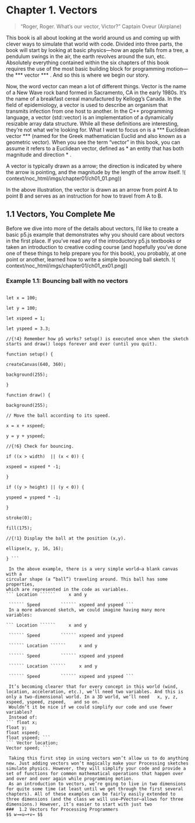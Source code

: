 #  Chapter 1. Vectors 
> “Roger, Roger. What’s our vector, Victor?”
Captain Oveur (Airplane) 

 This book is all about looking at the world around us and coming up with
clever ways to simulate that world with code. Divided into three parts, the
book will start by looking at basic physics—how an apple falls from a tree,
a pendulum swings in the air, the earth revolves around the sun, etc.
Absolutely everything contained within the six chapters of this book
requires the use of the most basic building block for programming motion—the
 *** vector *** . And so this is where we begin our story. 

 Now, the word vector can mean a lot of different things. Vector is the name
of a New Wave rock band formed in Sacramento, CA in the early 1980s. It’s
the name of a breakfast cereal manufactured by Kellogg’s Canada. In the
field of epidemiology, a vector is used to describe an organism that
transmits infection from one host to another. In the C++ programming
language, a vector (std::vector) is an implementation of a dynamically
resizable array data structure. While all these definitions are interesting,
they’re not what we’re looking for. What I want to focus on is a
 *** Euclidean vector ***  (named for the Greek
mathematician Euclid and also known as a geometric vector). When you see the
term “vector” in this book, you can assume it refers to a Euclidean vector,
defined as  * an entity that has both magnitude and direction * . 

 A vector is typically drawn as a arrow; the direction is indicated by where
the arrow is pointing, and the magnitude by the length of the arrow itself. 
!( context/noc_html/imgs/chapter01/ch01_01.png))

 In the above illustration, the vector is drawn as an arrow from point A to
point B and serves as an instruction for how to travel from A to B. 

##  1.1 Vectors, You Complete Me 
 Before we dive into more of the details about vectors, I’d like to create a
basic p5.js example that demonstrates why you should care about
vectors in the first place. If you’ve read any of the introductory
p5.js textbooks or taken an introduction to creative coding course (and
hopefully you’ve done one of these things to help prepare you for this
book), you probably, at one point or another, learned how to write a
simple bouncing ball sketch. 
!( context/noc_html/imgs/chapter01/ch01_ex01.png))
###  Example 1.1: Bouncing ball with no vectors 

``` // Variables for position and speed of ball.

let x = 100;

let y = 100;

let xspeed = 1;

let yspeed = 3.3;

//{!4} Remember how p5 works? setup() is executed once when the sketch starts and draw() loops forever and ever (until you quit).

function setup() {

createCanvas(640, 360);

background(255);

}

function draw() {

background(255);

// Move the ball according to its speed.

x = x + xspeed;

y = y + yspeed;

//{!6} Check for bouncing.

if ((x > width)  || (x < 0)) {

xspeed = xspeed * -1;

}

if ((y > height) || (y < 0)) {

yspeed = yspeed * -1;

}

stroke(0);

fill(175);

//{!1} Display the ball at the position (x,y).

ellipse(x, y, 16, 16);

} ```

 In the above example, there is a very simple world—a blank canvas with a
circular shape (a “ball”) traveling around. This ball has some properties,
which are represented in the code as variables. 
``` Location ``````     x and y

 `````` Speed        `````` xspeed and yspeed ```
 In a more advanced sketch, we could imagine having many more variables: 

``` Location ``````     x and y

 `````` Speed        `````` xspeed and yspeed

 `````` Location ``````     x and y

 `````` Speed        `````` xspeed and yspeed

 `````` Location ``````     x and y

 `````` Speed        `````` xspeed and yspeed ```

 It’s becoming clearer that for every concept in this world (wind, location, acceleration, etc.), we’ll need two variables. And this is only a two-dimensional world. In a 3D world, we’ll need   x, y, z, xspeed, yspeed, zspeed,   and so on. 
 Wouldn’t it be nice if we could simplify our code and use fewer variables? 
 Instead of: 
``` float x;
float y;
float xspeed;
float yspeed; ```
``` Vector location;
Vector speed; ```

 Taking this first step in using vectors won’t allow us to do anything new. Just adding vectors won’t magically make your Processing sketches simulate physics. However, they will simplify your code and provide a set of functions for common mathematical operations that happen over and over and over again while programming motion. 
 As an introduction to vectors, we’re going to live in two dimensions for quite some time (at least until we get through the first several chapters). All of these examples can be fairly easily extended to three dimensions (and the class we will use—PVector—allows for three dimensions.) However, it’s easier to start with just two 
###  1.2 Vectors for Processing Programmers 
$$ w→=u→+v→ $$
